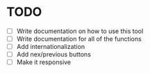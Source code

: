 # TODO

- [ ] Write documentation on how to use this tool
- [ ] Write documentation for all of the functions
- [ ] Add internationalization
- [ ] Add nex/previous buttons
- [ ] Make it responsive
